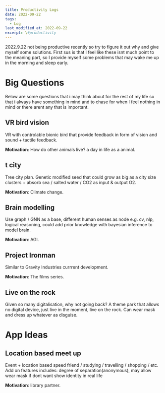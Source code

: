 ```yaml
---
title: Productivity Logs
date: 2022-09-22
tags:
  - Log
last_modified_at: 2022-09-22
excerpt: \#productivity 
---
```


2022.9.22 not being productive recently so try to figure it out why and give myself some solutions.
First sus is that I feel like these isnt much point to the meaning part, so I provide myself some problems that may wake me up in the morning and sleep early.

# Big Questions

Below are some questions that i may think about for the rest of my life so that i always have something in mind and to chase for when I feel nothing in mind or there arent any that is important.

## VR bird vision

VR with controlable bionic bird that provide feedback in form of vision and sound + tactile feedback.

**Motivation**: How do other animals live? a day in life as a animal.


## t city

Tree city plan.
Genetic modified seed that could grow as big as a city size clusters + absorb sea / salted water / CO2 as input & output O2.

**Motivation**: Climate change.

## Brain modelling 

Use graph / GNN as a base, different human senses as node e.g. cv, nlp, logical reasoning, could add prior knowledge with bayesian inference to model brain.

**Motivation**: AGI.


## Project Ironman

Similar to Gravity Industries currrent development.

**Motivation**: The films series.


## Live on the rock

Given so many digitalisation, why not going back?
A theme park that allows no digital device, just live in the moment, live on the rock. Can wear mask and dress up whatever as disguise.

# App Ideas

## Location based meet up 

Event + location based speed friend / studying / travelling / shopping / etc.
Add on features includes: degree of separation(anonymous), may allow wear mask if dont want show identity in real life

**Motivation**: library partner.

## 





